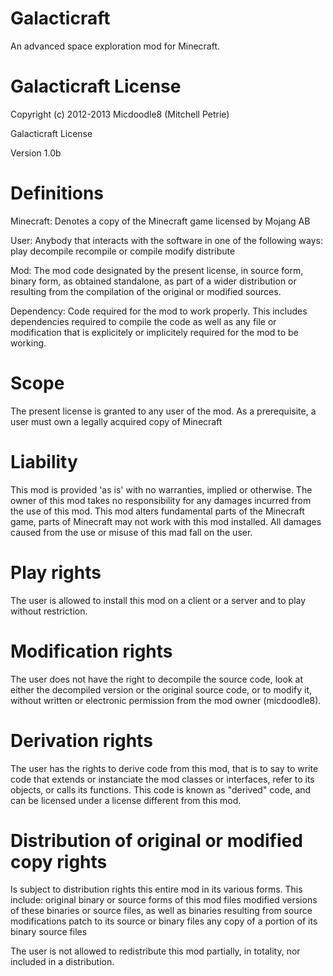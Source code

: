 Galacticraft
============

An advanced space exploration mod for Minecraft.
 
Galacticraft License
=======

Copyright (c) 2012-2013 Micdoodle8 (Mitchell Petrie)

Galacticraft License

Version 1.0b

Definitions
====

Minecraft: Denotes a copy of the Minecraft game licensed by Mojang AB

User: Anybody that interacts with the software in one of the following ways:
play
decompile
recompile or compile
modify
distribute

Mod: The mod code designated by the present license, in source form, binary
form, as obtained standalone, as part of a wider distribution or resulting from
the compilation of the original or modified sources.

Dependency: Code required for the mod to work properly. This includes
dependencies required to compile the code as well as any file or modification
that is explicitely or implicitely required for the mod to be working.

Scope
====

The present license is granted to any user of the mod. As a prerequisite,
a user must own a legally acquired copy of Minecraft

Liability
====

This mod is provided 'as is' with no warranties, implied or otherwise. The owner
of this mod takes no responsibility for any damages incurred from the use of
this mod. This mod alters fundamental parts of the Minecraft game, parts of
Minecraft may not work with this mod installed. All damages caused from the use
or misuse of this mad fall on the user.

Play rights
====

The user is allowed to install this mod on a client or a server and to play
without restriction.

Modification rights
====

The user does not have the right to decompile the source code, look at either the
decompiled version or the original source code, or to modify it, without written or electronic permission from the mod owner (micdoodle8).

Derivation rights
====

The user has the rights to derive code from this mod, that is to say to
write code that extends or instanciate the mod classes or interfaces, refer to
its objects, or calls its functions. This code is known as "derived" code, and
can be licensed under a license different from this mod.

Distribution of original or modified copy rights
====

Is subject to distribution rights this entire mod in its various forms. This
include:
original binary or source forms of this mod files
modified versions of these binaries or source files, as well as binaries resulting from source modifications
patch to its source or binary files
any copy of a portion of its binary source files

The user is not allowed to redistribute this mod partially, in totality, nor
included in a distribution.